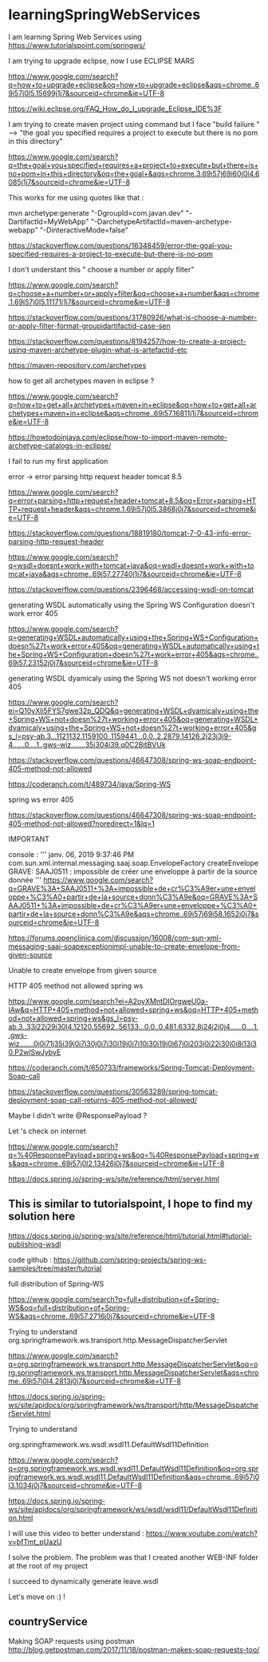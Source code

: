 # learningSpringWebServices
I am learning Spring Web Services using https://www.tutorialspoint.com/springws/

I am trying to upgrade eclipse, now I use ECLIPSE MARS 

https://www.google.com/search?q=how+to+upgrade+eclipse&oq=how+to+upgrade+eclipse&aqs=chrome..69i57j0l5.15699j1j7&sourceid=chrome&ie=UTF-8

https://wiki.eclipse.org/FAQ_How_do_I_upgrade_Eclipse_IDE%3F

I am trying to create maven project using command but I face "build failure " --> "the goal you specified requires a project to execute but there is no pom in this directory"

https://www.google.com/search?q=the+goal+you+specified+requires+a+project+to+execute+but+there+is+no+pom+in+this+directory&oq=the+goal+&aqs=chrome.3.69i57j69i60j0l4.6085j1j7&sourceid=chrome&ie=UTF-8

This works for me using quotes like that :

mvn archetype:generate "-DgroupId=com.javan.dev" "-DartifactId=MyWebApp" "-DarchetypeArtifactId=maven-archetype-webapp" "-DinteractiveMode=false"

https://stackoverflow.com/questions/16348459/error-the-goal-you-specified-requires-a-project-to-execute-but-there-is-no-pom

I don't understant this " choose a number or apply filter"

https://www.google.com/search?q=choose+a+number+or+apply+filter&oq=choose+a+number&aqs=chrome.1.69i57j0l5.11171j1j7&sourceid=chrome&ie=UTF-8

https://stackoverflow.com/questions/31780926/what-is-choose-a-number-or-apply-filter-format-groupidartifactid-case-sen

https://stackoverflow.com/questions/8194257/how-to-create-a-project-using-maven-archetype-plugin-what-is-artefactid-etc

https://maven-repository.com/archetypes


how to get all archetypes maven in eclipse ?

https://www.google.com/search?q=how+to+get+all+archetypes+maven+in+eclipse&oq=how+to+get+all+archetypes+maven+in+eclipse&aqs=chrome..69i57.16811j1j7&sourceid=chrome&ie=UTF-8

https://howtodoinjava.com/eclipse/how-to-import-maven-remote-archetype-catalogs-in-eclipse/

I fail to run my first application  

error -> error parsing http request header tomcat 8.5

https://www.google.com/search?q=error+parsing+http+request+header+tomcat+8.5&oq=Error+parsing+HTTP+request+header&aqs=chrome.1.69i57j0l5.3868j0j7&sourceid=chrome&ie=UTF-8

https://stackoverflow.com/questions/18819180/tomcat-7-0-43-info-error-parsing-http-request-header

https://www.google.com/search?q=wsdl+doesnt+work+with+tomcat+java&oq=wsdl+doesnt+work+with+tomcat+java&aqs=chrome..69i57.27740j1j7&sourceid=chrome&ie=UTF-8

https://stackoverflow.com/questions/2396468/accessing-wsdl-on-tomcat

generating WSDL automatically using the Spring WS Configuration doesn't work error 405

https://www.google.com/search?q=generating+WSDL+automatically+using+the+Spring+WS+Configuration+doesn%27t+work+error+405&oq=generating+WSDL+automatically+using+the+Spring+WS+Configuration+doesn%27t+work+error+405&aqs=chrome..69i57.23152j0j7&sourceid=chrome&ie=UTF-8

generating WSDL dyamicaly using the Spring WS not doesn't working error 405

https://www.google.com/search?ei=Q10yXIi5FYS7gwe32p_QDQ&q=generating+WSDL+dyamicaly+using+the+Spring+WS+not+doesn%27t+working+error+405&oq=generating+WSDL+dyamicaly+using+the+Spring+WS+not+doesn%27t+working+error+405&gs_l=psy-ab.3...1121132.1159100..1159441...0.0..2.2879.14126.2j23j3j9-4......0....1..gws-wiz.......35i304i39.q0C2BjtBVUk

https://stackoverflow.com/questions/46647308/spring-ws-soap-endpoint-405-method-not-allowed

https://coderanch.com/t/489734/java/Spring-WS

spring ws error 405

https://stackoverflow.com/questions/46647308/spring-ws-soap-endpoint-405-method-not-allowed?noredirect=1&lq=1

IMPORTANT 

console : 
'''
janv. 06, 2019 9:37:46 PM com.sun.xml.internal.messaging.saaj.soap.EnvelopeFactory createEnvelope
GRAVE: SAAJ0511 : impossible de créer une enveloppe à partir de la source donnée
'''
https://www.google.com/search?q=GRAVE%3A+SAAJ0511+%3A+impossible+de+cr%C3%A9er+une+enveloppe+%C3%A0+partir+de+la+source+donn%C3%A9e&oq=GRAVE%3A+SAAJ0511+%3A+impossible+de+cr%C3%A9er+une+enveloppe+%C3%A0+partir+de+la+source+donn%C3%A9e&aqs=chrome..69i57j69i58.1652j0j7&sourceid=chrome&ie=UTF-8

https://forums.openclinica.com/discussion/16008/com-sun-xml-messaging-saaj-soapexceptionimpl-unable-to-create-envelope-from-given-source

Unable to create envelope from given source

HTTP 405 method not allowed spring ws

https://www.google.com/search?ei=A2oyXMntDIOrgweU0a-IAw&q=HTTP+405+method+not+allowed+spring+ws&oq=HTTP+405+method+not+allowed+spring+ws&gs_l=psy-ab.3..33i22i29i30l4.12120.55692..56133...0.0..0.481.6332.8j24j2j0j4......0....1..gws-wiz.......0j0i71j35i39j0i7i30j0i7i30i19j0i7i10i30i19j0i67j0i203j0i22i30j0i8i13i30.P2wlSwJybyE

https://coderanch.com/t/650733/frameworks/Spring-Tomcat-Deployment-Soap-call

https://stackoverflow.com/questions/30563289/spring-tomcat-deployment-soap-call-returns-405-method-not-allowed/

Maybe I didn't write @ResponsePayload ?

Let 's check on internet 

https://www.google.com/search?q=%40ResponsePayload+spring+ws&oq=%40ResponsePayload+spring+ws&aqs=chrome..69i57j0l2.13426j0j7&sourceid=chrome&ie=UTF-8

https://docs.spring.io/spring-ws/site/reference/html/server.html

## This is similar to tutorialspoint, I hope to find my solution here

https://docs.spring.io/spring-ws/site/reference/html/tutorial.html#tutorial-publishing-wsdl

code github : https://github.com/spring-projects/spring-ws-samples/tree/master/tutorial

full distribution of Spring-WS

https://www.google.com/search?q=full+distribution+of+Spring-WS&oq=full+distribution+of+Spring-WS&aqs=chrome..69i57.2716j0j7&sourceid=chrome&ie=UTF-8

Trying to understand org.springframework.ws.transport.http.MessageDispatcherServlet

https://www.google.com/search?q=org.springframework.ws.transport.http.MessageDispatcherServlet&oq=org.springframework.ws.transport.http.MessageDispatcherServlet&aqs=chrome..69i57j0l4.2813j0j7&sourceid=chrome&ie=UTF-8

https://docs.spring.io/spring-ws/site/apidocs/org/springframework/ws/transport/http/MessageDispatcherServlet.html

Trying to understand

org.springframework.ws.wsdl.wsdl11.DefaultWsdl11Definition

https://www.google.com/search?q=org.springframework.ws.wsdl.wsdl11.DefaultWsdl11Definition&oq=org.springframework.ws.wsdl.wsdl11.DefaultWsdl11Definition&aqs=chrome..69i57j0l3.1034j0j7&sourceid=chrome&ie=UTF-8

https://docs.spring.io/spring-ws/site/apidocs/org/springframework/ws/wsdl/wsdl11/DefaultWsdl11Definition.html

I will use this video to better understand : https://www.youtube.com/watch?v=bfTmt_pUazU


I solve the problem. The problem was that I created another WEB-INF folder at the root of my project

I succeed to dynamically generate leave.wsdl 

Let's move on :) !

## countryService

Making SOAP requests using postman 
http://blog.getpostman.com/2017/11/18/postman-makes-soap-requests-too/



